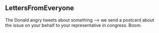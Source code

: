## LettersFromEveryone

The Donald angry tweets about something --> we send a postcard about the issue on your behalf to your representative in congress. Boom.
